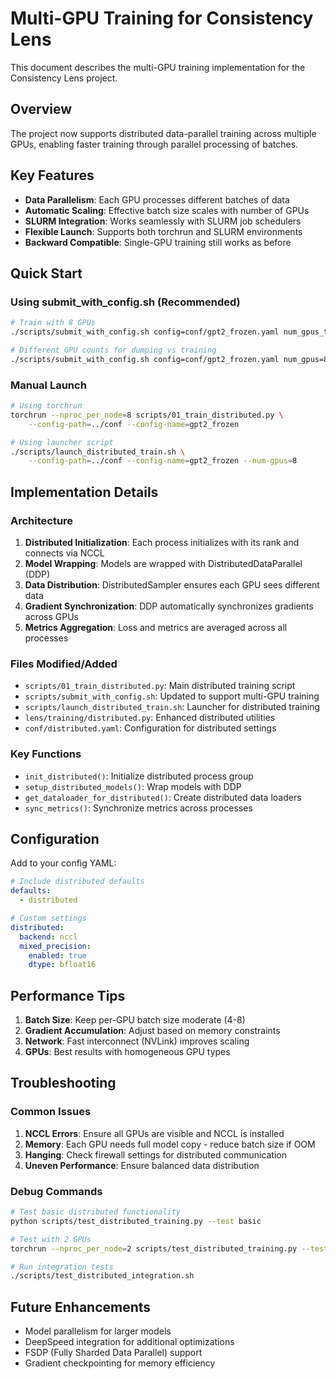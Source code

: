 # Multi-GPU Training for Consistency Lens

This document describes the multi-GPU training implementation for the Consistency Lens project.

## Overview

The project now supports distributed data-parallel training across multiple GPUs, enabling faster training through parallel processing of batches.

## Key Features

- **Data Parallelism**: Each GPU processes different batches of data
- **Automatic Scaling**: Effective batch size scales with number of GPUs
- **SLURM Integration**: Works seamlessly with SLURM job schedulers
- **Flexible Launch**: Supports both torchrun and SLURM environments
- **Backward Compatible**: Single-GPU training still works as before

## Quick Start

### Using submit_with_config.sh (Recommended)

```bash
# Train with 8 GPUs
./scripts/submit_with_config.sh config=conf/gpt2_frozen.yaml num_gpus_train=8

# Different GPU counts for dumping vs training
./scripts/submit_with_config.sh config=conf/gpt2_frozen.yaml num_gpus=8 num_gpus_train=4
```

### Manual Launch

```bash
# Using torchrun
torchrun --nproc_per_node=8 scripts/01_train_distributed.py \
    --config-path=../conf --config-name=gpt2_frozen

# Using launcher script
./scripts/launch_distributed_train.sh \
    --config-path=../conf --config-name=gpt2_frozen --num-gpus=8
```

## Implementation Details

### Architecture

1. **Distributed Initialization**: Each process initializes with its rank and connects via NCCL
2. **Model Wrapping**: Models are wrapped with DistributedDataParallel (DDP)
3. **Data Distribution**: DistributedSampler ensures each GPU sees different data
4. **Gradient Synchronization**: DDP automatically synchronizes gradients across GPUs
5. **Metrics Aggregation**: Loss and metrics are averaged across all processes

### Files Modified/Added

- `scripts/01_train_distributed.py`: Main distributed training script
- `scripts/submit_with_config.sh`: Updated to support multi-GPU training
- `scripts/launch_distributed_train.sh`: Launcher for distributed training
- `lens/training/distributed.py`: Enhanced distributed utilities
- `conf/distributed.yaml`: Configuration for distributed settings

### Key Functions

- `init_distributed()`: Initialize distributed process group
- `setup_distributed_models()`: Wrap models with DDP
- `get_dataloader_for_distributed()`: Create distributed data loaders
- `sync_metrics()`: Synchronize metrics across processes

## Configuration

Add to your config YAML:

```yaml
# Include distributed defaults
defaults:
  - distributed

# Custom settings
distributed:
  backend: nccl
  mixed_precision:
    enabled: true
    dtype: bfloat16
```

## Performance Tips

1. **Batch Size**: Keep per-GPU batch size moderate (4-8)
2. **Gradient Accumulation**: Adjust based on memory constraints
3. **Network**: Fast interconnect (NVLink) improves scaling
4. **GPUs**: Best results with homogeneous GPU types

## Troubleshooting

### Common Issues

1. **NCCL Errors**: Ensure all GPUs are visible and NCCL is installed
2. **Memory**: Each GPU needs full model copy - reduce batch size if OOM
3. **Hanging**: Check firewall settings for distributed communication
4. **Uneven Performance**: Ensure balanced data distribution

### Debug Commands

```bash
# Test basic distributed functionality
python scripts/test_distributed_training.py --test basic

# Test with 2 GPUs
torchrun --nproc_per_node=2 scripts/test_distributed_training.py --test all

# Run integration tests
./scripts/test_distributed_integration.sh
```

## Future Enhancements

- Model parallelism for larger models
- DeepSpeed integration for additional optimizations
- FSDP (Fully Sharded Data Parallel) support
- Gradient checkpointing for memory efficiency